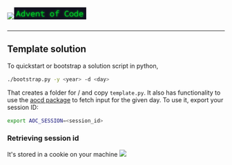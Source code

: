 # [![](https://adventofcode.com/favicon.png)![aoc text](assets/aoc_text.png)](https://adventofcode.com/)

--------------------------------------------------------------------------------


## Template solution
To quickstart or bootstrap a solution script in python, 

```bash
./bootstrap.py -y <year> -d <day>
```

That creates a folder for <year>/<day> and copy `template.py`. It also 
has functionality to use the [aocd package](https://github.com/wimglenn/advent-of-code-data)
to fetch input for the given day. To use it, export your session ID:

```bash
export AOC_SESSION=<session_id>
```

### Retrieving session id
It's stored in a cookie on your machine <img src="https://pbs.twimg.com/profile_images/1092451626781163523/0YzJMi-8.jpg" height="30px"/>
